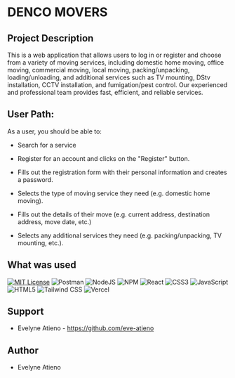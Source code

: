 # DENCO MOVERS

## Project Description 
 This is a web application that allows users to log in or register and choose from a variety of moving services, including domestic home moving, office moving, commercial moving, local moving, packing/unpacking, loading/unloading, and additional services such as TV mounting, DStv installation, CCTV installation, and fumigation/pest control. Our experienced and professional team provides fast, efficient, and reliable services. 

 ## User Path:

 As a user, you should be able to:

 - Search for a service

 - Register for an account and clicks on   the "Register" button.

- Fills out the registration form with their personal information and creates a password.

- Selects the type of moving service they need (e.g. domestic home moving).

- Fills out the details of their move (e.g. current address, destination address, move date, etc.)

- Selects any additional services they need (e.g. packing/unpacking, TV mounting, etc.).

## What was used
[![MIT License](https://img.shields.io/badge/License-MIT-green.svg)](https://github.com/keithkiama/phase-2-group-2-nasa-group-project/blob/master/LICENSE)
![Postman](https://img.shields.io/badge/Postman-FF6C37?style=flat&logo=postman&logoColor=white)
![NodeJS](https://img.shields.io/badge/node.js-6DA55F?style=flat&logo=node.js&logoColor=white)
![NPM](https://img.shields.io/badge/NPM-%23000000.svg?style=flat&logo=npm&logoColor=white)
![React](https://img.shields.io/badge/react-%2320232a.svg?style=flat&logo=react&logoColor=%2361DAFB)
![CSS3](https://img.shields.io/badge/css3-%231572B6.svg?style=flat&logo=css3&logoColor=white)
![JavaScript](https://img.shields.io/badge/javascript-%23323330.svg?style=flat&logo=javascript&logoColor=%23F7DF1E)
![HTML5](https://img.shields.io/badge/html5-%23E34F26.svg?style=flat&logo=html5&logoColor=white)
![Tailwind CSS](https://img.shields.io/badge/tailwind%20css-%2338B2AC.svg?style=flat&logo=tailwind-css&logoColor=white)
![Vercel](https://img.shields.io/badge/vercel-%23000000.svg?style=flat&logo=vercel&logoColor=white)

## Support
 - Evelyne Atieno - https://github.com/eve-atieno

## Author
- Evelyne Atieno